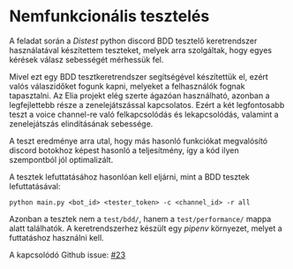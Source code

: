 # Nemfunkcionális tesztelés

A feladat során a *Distest* python discord BDD tesztelő keretrendszer használatával készítettem teszteket, melyek arra szolgáltak, hogy egyes kérések válasz sebességét mérhessük fel.

Mivel ezt egy BDD tesztkeretrendszer segítségével készítettük el, ezért valós válaszidőket fogunk kapni, melyeket a felhasználók fognak tapasztalni. Az Elia projekt elég szerte ágazóan használható, azonban a legfejlettebb része a zenelejátszással kapcsolatos. Ezért a két legfontosabb teszt a voice channel-re való felkapcsolódás és lekapcsolódás, valamint a zenelejátszás elindításának sebessége.

A teszt eredménye arra utal, hogy más hasonló funkciókat megvalósító discord botokhoz képest hasonló a teljesítmény, így a kód ilyen szempontból jól optimalizált.

A tesztek lefuttatásához hasonlóan kell eljárni, mint a BDD tesztek lefuttatásával:

```shell
python main.py <bot_id> <tester_token> -c <channel_id> -r all
```

Azonban a tesztek nem a `test/bdd/`, hanem a `test/performance/` mappa alatt találhatók. A keretrendszerhez készült egy *pipenv* környezet, melyet a futtatáshoz használni kell.

A kapcsolódó Github issue: [#23](https://github.com/BME-MIT-IET/iet-hf2021-elia/pull/23)
